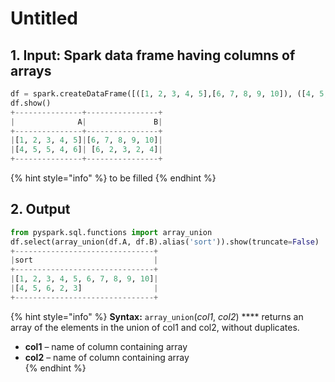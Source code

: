 # Untitled



## 1.  Input:  Spark data frame having columns of arrays

```python
df = spark.createDataFrame([([1, 2, 3, 4, 5],[6, 7, 8, 9, 10]), ([4, 5, 5, 4, 6],[6, 2, 3, 2, 4])], ['A', 'B'])
df.show()
+---------------+----------------+
|              A|               B|
+---------------+----------------+
|[1, 2, 3, 4, 5]|[6, 7, 8, 9, 10]|
|[4, 5, 5, 4, 6]| [6, 2, 3, 2, 4]|
+---------------+----------------+
```

{% hint style="info" %}
to be filled
{% endhint %}

## 2. Output

```python
from pyspark.sql.functions import array_union
df.select(array_union(df.A, df.B).alias('sort')).show(truncate=False)
+-------------------------------+
|sort                           |
+-------------------------------+
|[1, 2, 3, 4, 5, 6, 7, 8, 9, 10]|
|[4, 5, 6, 2, 3]                |
+-------------------------------+
```

{% hint style="info" %}
**Syntax:**   `array_union`\(_col1_, _col2_\)                ****                                                                                                      returns an array of the elements in the union of col1 and col2, without duplicates.

* **col1** – name of column containing array
* **col2** – name of column containing array                  
{% endhint %}

